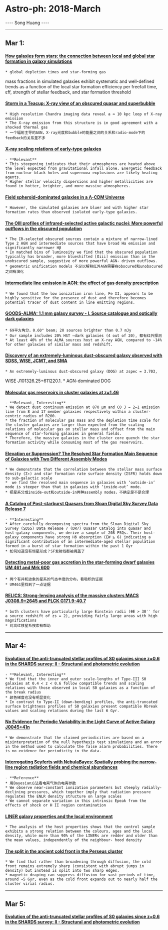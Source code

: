 # Astro-ph: 2018-March

---- Song Huang ----


----

## Mar 1:

#### [How galaxies form stars: the connection between local and global star formation in galaxy simulations](https://arxiv.org/abs/1803.00007)
    * global depletion times and star-forming gas
mass fractions in simulated galaxies exhibit systematic and well-defined trends as a function of the local star formation efficiency per freefall time, εff, strength of stellar feedback, and star formation threshold


#### [Storm in a Teacup: X-ray view of an obscured quasar and superbubble](https://arxiv.org/abs/1803.00009)
    * High resolution Chandra imaging data reveal a ≈ 10 kpc loop of X-ray emission
    * The X-ray emission from this structure is in good agreement with a shocked thermal gas
    * 一个辐射主导的AGN，X-ray光度和bubble的能量之间的关系和radio-mode下的feedback的关系差不多


#### [X-ray scaling relations of early-type galaxies](https://arxiv.org/abs/1803.00020)
    - **Relevant**
    * This steepening indicates that their atmospheres are heated above the level expected from gravitational infall alone. Energetic feedback from nuclear black holes and supernova explosions are likely heating agents.
    * Higher stellar velocity dispersions and higher metallicities are found in hotter, brighter, and more massive atmospheres.


#### [Field spheroid-dominated galaxies in a Λ-CDM Universe](https://arxiv.org/abs/1803.00034)
    * However, the simulated galaxies are bluer and with higher star formation rates than observed isolated early-type galaxies.


#### [The OIII profiles of infrared-selected active galactic nuclei: More powerful outflows in the obscured population](https://arxiv.org/abs/1803.00083)
    * The IR-selected obscured sources contain a mixture of narrow-lined Type 2 AGN and intermediate sources that have broad Hα emission and significantly narrower Hβ
    * In matched bins of luminosity we find that the obscured population typically has broader, more blueshifted [Oiii] emission than in the unobscured sample, suggestive of more powerful AGN- driven outflows.
    * geometric unification models 不足以解释红外AGN需要在obscured和unobscured之间有演化


#### [Intermediate line emission in AGN: the effect of gas density prescription](https://arxiv.org/abs/1803.00090)
    * We found that the low ionization iron line, Fe II, appears to be highly sensitive for the presence of dust and therefore becomes potential tracer of dust content in line emitting regions.


#### [GOODS-ALMA: 1.1 mm galaxy survey - I. Source catalogue and optically dark galaxies](https://arxiv.org/abs/1803.00157)
    * 69平方角分，0.60" beam; 20 sources brighter than 0.7 mJy
    * Our sample includes 20% HST –dark galaxies (4 out of 20), 都有红外探测
    * At least 40% of the ALMA sources host an X-ray AGN, compared to ∼14% for other galaxies of similar mass and redshift.


#### [Discovery of an extremely-luminous dust-obscured galaxy observed with SDSS, WISE, JCMT, and SMA](https://arxiv.org/abs/1803.00177)
    * An extremely-luminous dust-obscured galaxy (DOG) at zspec = 3.703,
WISE J101326.25+611220.1.
    * AGN-dominated DOG


#### [Molecular gas reservoirs in cluster galaxies at z=1.46](https://arxiv.org/abs/1803.00298)
    - **Relevant, Interesting**
    * We detect dust continuum emission at 870 μm and CO J = 2–1 emission line from 8 and 17 member galaxies respectively within a cluster-centric radius of R200.
    * the fraction of molecular gas mass and the depletion time scale for the cluster galaxies are larger than expected from the scaling relations of molecular gas on stellar mass and offset from the main sequence of star-forming galaxies in general fields.
    * Therefore, the massive galaxies in the cluster core quench the star formation activity while consuming most of the gas reservoirs.


#### [Elevation or Suppression? The Resolved Star Formation Main Sequence of Galaxies with Two Different Assembly Modes](https://arxiv.org/abs/1803.00319)
    * We demonstrate that the correlation between the stellar mass surface density (Σ∗) and star formation rate surface density (ΣSFR) holds down to sub-galactic scale
    *  we find the resolved main sequence in galaxies with ‘outside-in’ mode is steeper than that in galaxies with ‘inside-out’ mode.
    * 把星系分成inside-out和outside-in两种assembly modes，不确定是不是合理


#### [A Catalog of Post-starburst Quasars from Sloan Digital Sky Survey Data Release 7](https://arxiv.org/abs/1803.00366)
    - **Interesting**
    * After carefully decomposing spectra from the Sloan Digital Sky Survey (SDSS) Data Release 7 (DR7) Quasar Catalog into quasar and host-galaxy components, we derive a sample of 208 PSQs. Their host-galaxy components have strong Hδ absorption (EW ≥ 6) indicating a significant contribution of an intermediate-aged stellar population formed in a burst of star formation within the past 1 Gyr
    * 如何知道没有恒星形成？SF发射线都被掩盖了


#### [Detecting metal-poor gas accretion in the star-forming dwarf galaxies UM 461 and Mrk 600](https://arxiv.org/abs/1803.00537)
    * 两个有并和迹象的星系的气态丰度的分布，看吸积的证据
    * UM461里找到了一点证据


#### [RELICS: Strong-lensing analysis of the massive clusters MACS J0308.9+2645 and PLCK G171.9-40.7](https://arxiv.org/abs/1803.00560)
    * both clusters have particularly large Einstein radii (θE > 30′′ for a source redshift of zs = 2), providing fairly large areas with high magnifications
    * 对高红移星系搜索有帮助



----

## Mar 4:

#### [Evolution of the anti-truncated stellar profiles of S0 galaxies since z=0.6 in the SHARDS survey: II - Structural and photometric evolution](https://arxiv.org/abs/1803.00570)
    - **Relevant, Interesting**
    * We find that the inner and outer scale-lengths of Type-III S0 galaxies at 0.4 < z < 0.6 follow compatible trends and scaling relations with those observed in local S0 galaxies as a function of the break radius
    * 颜色梯度也没有明显变化
    * In contrast to Type-II (down-bending) profiles, the anti-truncated surface brightness profiles of S0 galaxies present compatible Rbreak values and scaling relations during the last 6 Gyr.


#### [No Evidence for Periodic Variability in the Light Curve of Active Galaxy J0045+41n](https://arxiv.org/abs/1803.00691)
    * We demonstrate that the claimed periodicities are based on a misinterpretation of the null hypothesis test simulations and an error in the method used to calculate the false alarm probabilities. There is no evidence for periodicity in the data.


#### [Interrogating Seyferts with NebulaBayes: Spatially probing the narrow-line region radiation fields and chemical abundances](https://arxiv.org/abs/1803.00740)
    - **Reference**
    * 用Bayesian方法看电离气体的电离参数
    * We observe near-constant ionization parameters but steeply radially-declining pressures, which together imply that radiation pressure regulates the ENLR density structure on large scales
    * We cannot separate variation in this intrinsic Epeak from the effects of shock or H II region contamination


#### [LINER galaxy properties and the local environment](https://arxiv.org/abs/1803.00946)
    * The analysis of the host properties shows that the control sample exhibits a strong relation between the colours, ages and the local density, while more than 90% of the LINERs are redder and older than the mean values, independently of the neighbour- hood density


#### [The split in the ancient cold front in the Perseus cluster](https://arxiv.org/abs/1803.00898)
    * We find that rather than broadening through diffusion, the cold front remains extremely sharp (consistent with abrupt jumps in density) but instead is split into two sharp edges.
    * magnetic draping can suppress diffusion for vast periods of time, around ∼5 Gyr, even as the cold front expands out to nearly half the cluster virial radius.


----

## Mar 5:

#### [Evolution of the anti-truncated stellar profiles of S0 galaxies since z=0.6 in the SHARDS survey: II - Structural and photometric evolution](https://arxiv.org/abs/1803.00570)
